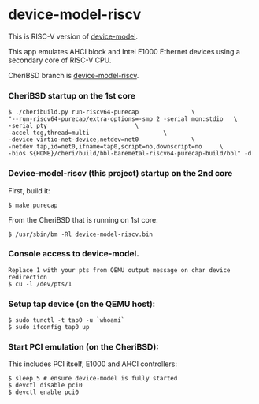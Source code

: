 # device-model-riscv

This is RISC-V version of [device-model](https://github.com/CTSRD-CHERI/device-model).

This app emulates AHCI block and Intel E1000 Ethernet devices using a secondary core of RISC-V CPU.

CheriBSD branch is [device-model-riscv](https://github.com/CTSRD-CHERI/cheribsd/tree/device-model-riscv).

### CheriBSD startup on the 1st core
    $ ./cheribuild.py run-riscv64-purecap				\
	"--run-riscv64-purecap/extra-options=-smp 2 -serial mon:stdio	\
	-serial pty							\
	-accel tcg,thread=multi						\
	-device virtio-net-device,netdev=net0				\
	-netdev tap,id=net0,ifname=tap0,script=no,downscript=no		\
	-bios ${HOME}/cheri/build/bbl-baremetal-riscv64-purecap-build/bbl" -d

### Device-model-riscv (this project) startup on the 2nd core

First, build it:

    $ make purecap

From the CheriBSD that is running on 1st core:

    $ /usr/sbin/bm -Rl device-model-riscv.bin

### Console access to device-model.
    Replace 1 with your pts from QEMU output message on char device redirection
	$ cu -l /dev/pts/1

### Setup tap device (on the QEMU host):

    $ sudo tunctl -t tap0 -u `whoami`
    $ sudo ifconfig tap0 up

### Start PCI emulation (on the CheriBSD):

This includes PCI itself, E1000 and AHCI controllers:

    $ sleep 5 # ensure device-model is fully started
    $ devctl disable pci0
    $ devctl enable pci0
